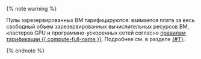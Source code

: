 {% note warning %}

Пулы зарезервированных ВМ тарифицируются: взимается плата за весь свободный объем зарезервированных вычислительных ресурсов ВМ, кластеров GPU и программно-ускоренных сетей согласно [правилам тарификации {{ compute-full-name }}](../../compute/pricing.md). Подробнее см. в разделе [{#T}](../../compute/pricing.md#pool).

{% endnote %}